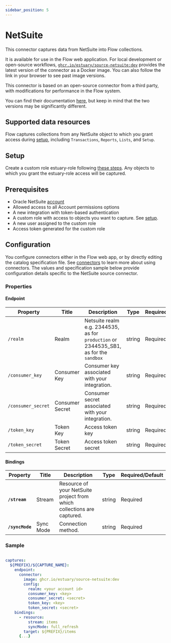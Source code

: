 ```yaml
---
sidebar_position: 5
---
```

# NetSuite

This connector captures data from NetSuite into Flow collections.

It is available for use in the Flow web application. For local development or open-source workflows, [`ghcr.io/estuary/source-netsuite:dev`](https://ghcr.io/estuary/source-netsuite:dev) provides the latest version of the connector as a Docker image. You can also follow the link in your browser to see past image versions.

This connector is based on an open-source connector from a third party, with modifications for performance in the Flow system.

You can find their documentation [here](https://docs.airbyte.com/integrations/sources/netsuite/),
but keep in mind that the two versions may be significantly different.

## Supported data resources

Flow captures collections from any NetSuite object to which you grant access during [setup](#setup), including `Transactions`, `Reports`, `Lists`, and `Setup`.

## Setup

Create a custom role estuary-role following [these steps](https://docs.oracle.com/en/cloud/saas/netsuite/ns-online-help/bridgehead_N286284.html). Any objects to which you grant the estuary-role access will be captured.

## Prerequisites

* Oracle NetSuite [account](https://system.netsuite.com/pages/customerlogin.jsp?country=US)
* Allowed access to all Account permissions options
* A new integration with token-based authentication
* A custom role with access to objects you want to capture. See [setup](#setup).
* A new user assigned to the custom role
* Access token generated for the custom role

## Configuration

You configure connectors either in the Flow web app, or by directly editing the catalog specification file.
See [connectors](../../../concepts/connectors.md#using-connectors) to learn more about using connectors. The values and specification sample below provide configuration details specific to the NetSuite source connector.

### Properties

#### Endpoint

| Property | Title | Description | Type | Required/Default |
|---|---|---|---|---|
| `/realm` | Realm | Netsuite realm e.g. 2344535, as for `production` or 2344535_SB1, as for the `sandbox` | string | Required |
| `/consumer_key` | Consumer Key | Consumer key associated with your integration. | string | Required |
| `/consumer_secret` | Consumer Secret | Consumer secret associated with your integration. | string | Required |
| `/token_key` | Token Key | Access token key | string | Required |
| `/token_secret` | Token Secret | Access token secret | string | Required |

#### Bindings

| Property | Title | Description | Type | Required/Default |
|---|---|---|---|---|
| **`/stream`** | Stream | Resource of your NetSuite project from which collections are captured. | string | Required |
| **`/syncMode`** | Sync Mode | Connection method. | string | Required |

### Sample

```yaml

captures:
  ${PREFIX}/${CAPTURE_NAME}:
    endpoint:
      connector:
        image: ghcr.io/estuary/source-netsuite:dev
        config:
          realm: <your account id>
          consumer_key: <key>
          consumer_secret: <secret>
          token_key: <key>
          token_secret: <secret>
    bindings:
      - resource:
          stream: items
          syncMode: full_refresh
        target: ${PREFIX}/items
      {...}
```
